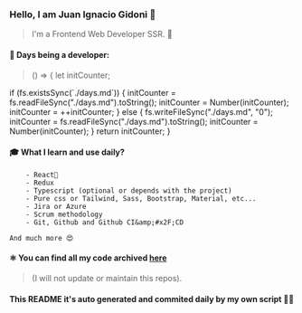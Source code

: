 ### Hello, I am Juan Ignacio Gidoni 🤘

> I&#39;m a Frontend Web Developer SSR. 🍻

#### 🚀 Days being a developer: 

> () &#x3D;&gt; {
  let initCounter;

  if (fs.existsSync(&#x60;.&#x2F;days.md&#x60;)) {
    initCounter &#x3D; fs.readFileSync(&quot;.&#x2F;days.md&quot;).toString();
    initCounter &#x3D; Number(initCounter);
    initCounter &#x3D; ++initCounter;
  } else {
    fs.writeFileSync(&quot;.&#x2F;days.md&quot;, &quot;0&quot;);
    initCounter &#x3D; fs.readFileSync(&quot;.&#x2F;days.md&quot;).toString();
    initCounter &#x3D; Number(initCounter);
  }
  return initCounter;
}

#### 🎓 What I learn and use daily?

>   
        - React🍻
        - Redux
        - Typescript (optional or depends with the project)
        - Pure css or Tailwind, Sass, Bootstrap, Material, etc...
        - Jira or Azure
        - Scrum methodology
        - Git, Github and Github CI&amp;#x2F;CD
    
    And much more 😍

#### ⚛️ You can find all my code archived [here](https:&#x2F;&#x2F;github.com&#x2F;JuanGidoni&#x2F;archive)

> (I will not update or maintain this repos).

#### This README it&#39;s auto generated and commited daily by my own script 🚀😍
